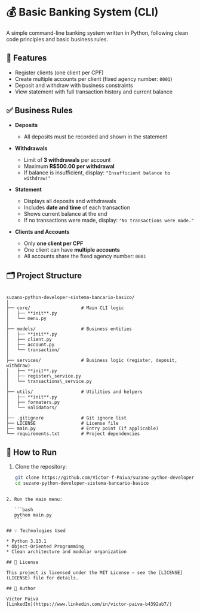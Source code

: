 # 💰 Basic Banking System (CLI)

A simple command-line banking system written in Python, following clean code principles and basic business rules.

## 📌 Features

- Register clients (one client per CPF)
- Create multiple accounts per client (fixed agency number: `0001`)
- Deposit and withdraw with business constraints
- View statement with full transaction history and current balance

## ✅ Business Rules

- **Deposits**
  - All deposits must be recorded and shown in the statement

- **Withdrawals**
  - Limit of **3 withdrawals** per account
  - Maximum **R$500.00 per withdrawal**
  - If balance is insufficient, display: `"Insufficient balance to withdraw!"`

- **Statement**
  - Displays all deposits and withdrawals
  - Includes **date and time** of each transaction
  - Shows current balance at the end
  - If no transactions were made, display: `"No transactions were made."`

- **Clients and Accounts**
  - Only **one client per CPF**
  - One client can have **multiple accounts**
  - All accounts share the fixed agency number: `0001`

## 🗂️ Project Structure

```

suzano-python-developer-sistema-bancario-basico/
│
├── core/                   # Main CLI logic
│   ├── **init**.py
│   └── menu.py
│
├── models/                 # Business entities
│   ├── **init**.py
│   ├── client.py
│   ├── account.py
│   └── transaction/
│
├── services/               # Business logic (register, deposit, withdraw)
│   ├── **init**.py
│   ├── register\_service.py
│   └── transactions\_service.py
│
├── utils/                  # Utilities and helpers
│   ├── **init**.py
│   ├── formaters.py
│   └── validators/
│
├── .gitignore              # Git ignore list
├── LICENSE                 # License file
├── main.py                 # Entry point (if applicable)
└── requirements.txt        # Project dependencies

````

## 🚀 How to Run

1. Clone the repository:

   ```bash
   git clone https://github.com/Victor-f-Paiva/suzano-python-developer-sistema-bancario-basico.git
   cd suzano-python-developer-sistema-bancario-basico
````

2. Run the main menu:

   ```bash
   python main.py
   ```

## 💡 Technologies Used

* Python 3.13.1
* Object-Oriented Programming
* Clean architecture and modular organization

## 📄 License

This project is licensed under the MIT License — see the [LICENSE](LICENSE) file for details.

## 🧠 Author

Victor Paiva
[LinkedIn](https://www.linkedin.com/in/victor-paiva-b4392ab7/)

